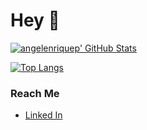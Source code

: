 # Hey 👋

[![angelenriquep' GitHub Stats](https://github-readme-stats.vercel.app/api?username=angelenriquep)](https://github.com/Wolveix/angelenriquep)

[![Top Langs](https://github-readme-stats.vercel.app/api/top-langs/?username=angelenriquep&layout=compact&include_all_commits=true&theme=radical)](https://github.com/angelenriquep)

### Reach Me
- [Linked In](https://www.linkedin.com/in/angel-enrique-a56283127/)
